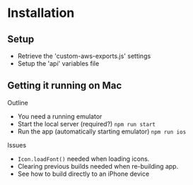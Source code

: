 # Installation

## Setup

* Retrieve the 'custom-aws-exports.js' settings
* Setup the 'api' variables file

## Getting it running on Mac

Outline

* You need a running emulator
* Start the local server (required?) `npm run start`
* Run the app (automatically starting emulator) `npm run ios`

Issues

* `Icon.loadFont()` needed when loading icons.
* Clearing previous builds needed when re-building app.
* See how to build directly to an iPhone device

